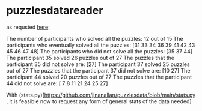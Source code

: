 # puzzlesdatareader
as requsted [here](https://github.com/svetlanalevit/puzzle-scenes/projects/1#card-88830295): 

The number of participants who solved all the puzzles: 12 out of 15
The participants who eventually solved all the puzzles:  [31 33 34 36 39 41 42 43 45 46 47 48]
The participants who did not solve all the puzzles:  [35 37 44]
The participant 35 solved 26 puzzles out of 27
The puzzles that the participant 35 did not solve are: [27]
The participant 37 solved 25 puzzles out of 27
The puzzles that the participant 37 did not solve are: [10 27]
The participant 44 solved 20 puzzles out of 27
The puzzles that the participant 44 did not solve are: [ 7  8 11 21 24 25 27]

With (stats.py)[https://github.com/jinanallan/puzzlesdata/blob/main/stats.py , it is feasible now to request any form of general stats of the data needed]
